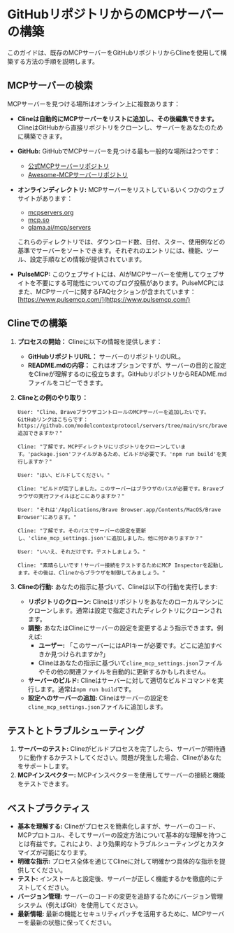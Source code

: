 # GitHubリポジトリからのMCPサーバーの構築

このガイドは、既存のMCPサーバーをGitHubリポジトリからClineを使用して構築する方法の手順を説明します。

## **MCPサーバーの検索**

MCPサーバーを見つける場所はオンライン上に複数あります：

-   **Clineは自動的にMCPサーバーをリストに追加し、その後編集できます。** ClineはGitHubから直接リポジトリをクローンし、サーバーをあなたのために構築できます。
-   **GitHub:** GitHubでMCPサーバーを見つける最も一般的な場所は2つです：
    -   [公式MCPサーバーリポジトリ](https://github.com/modelcontextprotocol/servers)
    -   [Awesome-MCPサーバーリポジトリ](https://github.com/punkpeye/awesome-mcp-servers)
-   **オンラインディレクトリ:** MCPサーバーをリストしているいくつかのウェブサイトがあります：

    -   [mcpservers.org](https://mcpservers.org/)
    -   [mcp.so](https://mcp.so/)
    -   [glama.ai/mcp/servers](https://glama.ai/mcp/servers)

    これらのディレクトリでは、ダウンロード数、日付、スター、使用例などの基準でサーバーをソートできます。それぞれのエントリには、機能、ツール、設定手順などの情報が提供されています。

-   **PulseMCP:** このウェブサイトには、AIがMCPサーバーを使用してウェブサイトを不要にする可能性についてのブログ投稿があります。PulseMCPにはまた、MCPサーバーに関するFAQセクションが含まれています：[https://www.pulsemcp.com/](https://www.pulsemcp.com/)

## **Clineでの構築**

1.  **プロセスの開始：** Clineに以下の情報を提供します：
    -   **GitHubリポジトリURL：** サーバーのリポジトリのURL。
    -   **README.mdの内容：** これはオプションですが、サーバーの目的と設定をClineが理解するのに役立ちます。GitHubリポジトリからREADME.mdファイルをコピーできます。
2.  **Clineとの例のやり取り：**

    ```
    User: "Cline、BraveブラウザコントロールのMCPサーバーを追加したいです。GitHubリンクはこちらです：https://github.com/modelcontextprotocol/servers/tree/main/src/brave 追加できますか？"

    Cline: "了解です。MCPディレクトリにリポジトリをクローンしています。'package.json'ファイルがあるため、ビルドが必要です。'npm run build'を実行しますか？"

    User: "はい、ビルドしてください。"

    Cline: "ビルドが完了しました。このサーバーはブラウザのパスが必要です。Braveブラウザの実行ファイルはどこにありますか？"

    User: "それは'/Applications/Brave Browser.app/Contents/MacOS/Brave Browser'にあります。"

    Cline: "了解です。そのパスでサーバーの設定を更新し、'cline_mcp_settings.json'に追加しました。他に何かありますか？"

    User: "いいえ、それだけです。テストしましょう。"

    Cline: "素晴らしいです！サーバー接続をテストするためにMCP Inspectorを起動します。その後は、Clineからブラウザを制御してみましょう。"
    ```
3.  **Clineの行動:** あなたの指示に基づいて、Clineは以下の行動を実行します:
    -   **リポジトリのクローン:** Clineはリポジトリをあなたのローカルマシンにクローンします。通常は設定で指定されたディレクトリにクローンされます。
    -   **調整:** あなたはClineにサーバーの設定を変更するよう指示できます。例えば:
        -   **ユーザー:** 「このサーバーにはAPIキーが必要です。どこに追加すべきか見つけられますか?」
        -   Clineはあなたの指示に基づいて`cline_mcp_settings.json`ファイルやその他の関連ファイルを自動的に更新するかもしれません。
    -   **サーバーのビルド:** Clineはサーバーに対して適切なビルドコマンドを実行します。通常は`npm run build`です。
    -   **設定へのサーバーの追加:** Clineはサーバーの設定を`cline_mcp_settings.json`ファイルに追加します。

## **テストとトラブルシューティング**

1.  **サーバーのテスト:** Clineがビルドプロセスを完了したら、サーバーが期待通りに動作するかテストしてください。問題が発生した場合、Clineがあなたをサポートします。
2.  **MCPインスペクター:** MCPインスペクターを使用してサーバーの接続と機能をテストできます。

## **ベストプラクティス**

-   **基本を理解する:** Clineがプロセスを簡素化しますが、サーバーのコード、MCPプロトコル、そしてサーバーの設定方法について基本的な理解を持つことは有益です。これにより、より効果的なトラブルシューティングとカスタマイズが可能になります。
-   **明確な指示:** プロセス全体を通じてClineに対して明確かつ具体的な指示を提供してください。
-   **テスト:** インストールと設定後、サーバーが正しく機能するかを徹底的にテストしてください。
-   **バージョン管理:** サーバーのコードの変更を追跡するためにバージョン管理システム（例えばGit）を使用してください。
-   **最新情報:** 最新の機能とセキュリティパッチを活用するために、MCPサーバーを最新の状態に保ってください。